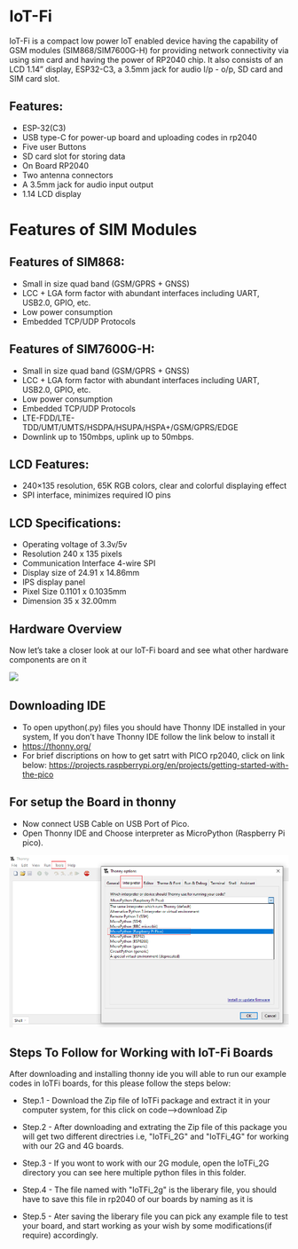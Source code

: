 # IoT-Fi

IoT-Fi is a compact low power IoT enabled device having the capability of GSM modules (SIM868/SIM7600G-H) for providing network connectivity via using sim card and having the power of RP2040 chip. It also consists of an LCD 1.14” display, ESP32-C3, a 3.5mm jack for audio I/p - o/p, SD card and SIM card slot.

## Features:
* ESP-32(C3)
* USB type-C for power-up board and uploading codes in rp2040
* Five user Buttons
* SD card slot for storing data
* On Board RP2040
* Two antenna connectors
* A 3.5mm jack for audio input output
* 1.14 LCD display

# Features of SIM Modules

## Features of SIM868:

* Small in size quad band (GSM/GPRS + GNSS)
* LCC + LGA form factor with abundant interfaces including UART, USB2.0, GPIO, etc.
* Low power consumption
* Embedded TCP/UDP Protocols

## Features of SIM7600G-H:

* Small in size quad band (GSM/GPRS + GNSS)
* LCC + LGA form factor with abundant interfaces including UART, USB2.0, GPIO, etc.
* Low power consumption
* Embedded TCP/UDP Protocols
* LTE-FDD/LTE-TDD/UMT/UMTS/HSDPA/HSUPA/HSPA+/GSM/GPRS/EDGE
* Downlink up to 150mbps,  uplink up to 50mbps.

## LCD Features:
* 240×135 resolution, 65K RGB colors, clear and colorful displaying effect
* SPI interface, minimizes required IO pins
 
## LCD Specifications:
* Operating voltage of 3.3v/5v
* Resolution 240 x 135 pixels
* Communication Interface 4-wire SPI
* Display size of 24.91 x 14.86mm
* IPS display panel
* Pixel Size 0.1101 x 0.1035mm
* Dimension 35 x 32.00mm
 
 
 
## Hardware Overview
 Now let’s take a closer look at our IoT-Fi board and see what other hardware components are on it
 
 <img src ="https://github.com/sbcshop/IoTFi/blob/main/images/IotFi%204G.png" />
 
## Downloading IDE
* To open upython(.py) files you should have Thonny IDE installed in your system, If you don’t have Thonny IDE follow the link below to install it
*  https://thonny.org/
* For brief discriptions on how to get satrt with PICO rp2040, click on link below:
https://projects.raspberrypi.org/en/projects/getting-started-with-the-pico

## For setup the Board in thonny </b>
* Now connect USB Cable on USB Port of Pico.
* Open Thonny IDE and Choose interpreter as MicroPython (Raspberry Pi pico).

<img src="https://github.com/sbcshop/Raspberry-Pi-Pico-RFID-Expansion/blob/main/images/thonny-interpreter.PNG" />

## Steps To Follow for Working with IoT-Fi Boards
After downloading and installing thonny ide you will able to run our example codes in IoTFi boards, for this please follow the steps below:

* Step.1 - Download the Zip file of IoTFi package and extract it in your computer system, for this click on code—>download Zip

* Step.2 - After downloading and extrating the Zip file of this package you will get two different directries i.e, "IoTFi_2G" and "IoTFi_4G" for working with our 2G and 4G boards.

* Step.3 - If you wont to work with our 2G module, open the IoTFi_2G directory you can see here multiple python files in this folder.

* Step.4 - The file named with "IoTFi_2g" is the liberary file, you should have to save this file in rp2040 of our boards by naming as it is

* Step.5 - Ater saving the liberary file you can pick any example file to test your board, and start working as your wish by some modifications(if require) accordingly.

